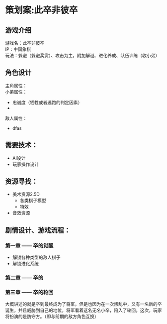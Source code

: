 # 策划案:此卒非彼卒
## 游戏介绍
游戏名：此卒非彼卒\
IP：中国象棋\
玩法：躲避（躲避奖赏）、攻击为主，附加解谜、进化养成、队伍训练（收小弟）
## 角色设计
主角属性：\
小弟属性：
- 忠诚度（牺牲或者逃跑的判定因素）
- 
敌人属性：
- dfas 
## 需要技术：
- AI设计
- 玩家操作设计
## 资源寻找：
- 美术资源2.5D
  - 各类棋子模型
  - 特效
- 音效资源
## 剧情设计、游戏流程：
### 第一章 —— 卒的觉醒
  - 解锁各种类型的敌人棋子
  - 解锁进化系统
### 第二章 —— 卒的
### 第三章 —— 卒的轮回
  大概讲述的就是卒到最终成为了将军，但是也因为在一次叛乱中，又有一名新的卒诞生，并且威胁到自己的地位，将军看着这名无名小卒，陷入了轮回。这次，玩家将扮演的是防守方。（即与前期的敌方角色互换）